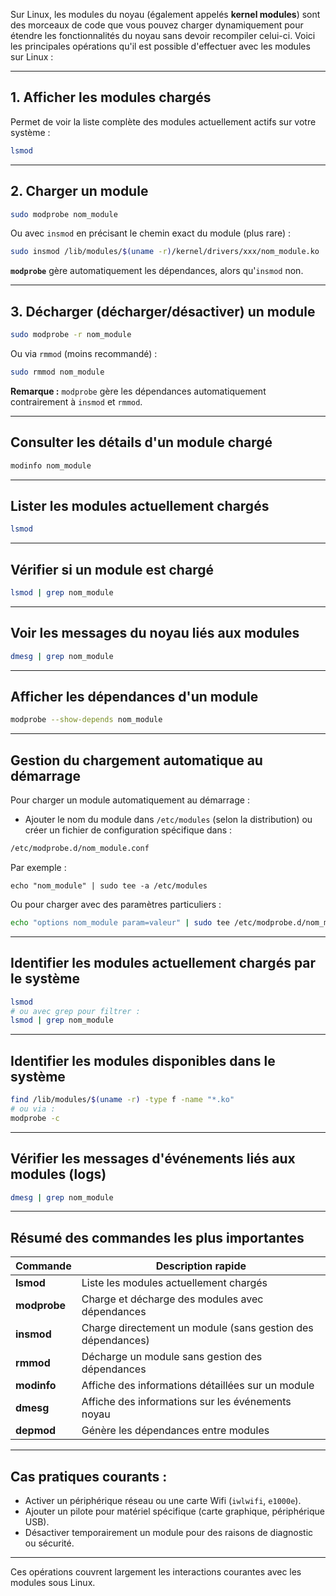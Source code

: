 Sur Linux, les modules du noyau (également appelés **kernel modules**) sont des morceaux de code que vous pouvez charger dynamiquement pour étendre les fonctionnalités du noyau sans devoir recompiler celui-ci. Voici les principales opérations qu'il est possible d'effectuer avec les modules sur Linux :

---

## 1. Afficher les modules chargés

Permet de voir la liste complète des modules actuellement actifs sur votre système :

```bash
lsmod
```

---

## 2. Charger un module

```bash
sudo modprobe nom_module
```

Ou avec `insmod` en précisant le chemin exact du module (plus rare) :

```bash
sudo insmod /lib/modules/$(uname -r)/kernel/drivers/xxx/nom_module.ko
```

**`modprobe`** gère automatiquement les dépendances, alors qu'`insmod` non.

---

## 3. Décharger (décharger/désactiver) un module

```bash
sudo modprobe -r nom_module
```

Ou via `rmmod` (moins recommandé) :

```bash
sudo rmmod nom_module
```

**Remarque :** `modprobe` gère les dépendances automatiquement contrairement à `insmod` et `rmmod`.

---

## Consulter les détails d'un module chargé

```bash
modinfo nom_module
```

---

## Lister les modules actuellement chargés

```bash
lsmod
```

---

## Vérifier si un module est chargé

```bash
lsmod | grep nom_module
```

---

## Voir les messages du noyau liés aux modules

```bash
dmesg | grep nom_module
```

---

## Afficher les dépendances d'un module

```bash
modprobe --show-depends nom_module
```

---

## Gestion du chargement automatique au démarrage

Pour charger un module automatiquement au démarrage :

- Ajouter le nom du module dans `/etc/modules` (selon la distribution) ou créer un fichier de configuration spécifique dans :

```bash
/etc/modprobe.d/nom_module.conf
```

Par exemple :

```
echo "nom_module" | sudo tee -a /etc/modules
```

Ou pour charger avec des paramètres particuliers :

```bash
echo "options nom_module param=valeur" | sudo tee /etc/modprobe.d/nom_module.conf
```

---

## Identifier les modules actuellement chargés par le système

```bash
lsmod
# ou avec grep pour filtrer :
lsmod | grep nom_module
```

---

## Identifier les modules disponibles dans le système

```bash
find /lib/modules/$(uname -r) -type f -name "*.ko"
# ou via :
modprobe -c
```

---

## Vérifier les messages d'événements liés aux modules (logs)

```bash
dmesg | grep nom_module
```

---

## Résumé des commandes les plus importantes

| Commande        | Description rapide                                |
|-----------------|---------------------------------------------------|
| **lsmod**       | Liste les modules actuellement chargés            |
| **modprobe**    | Charge et décharge des modules avec dépendances   |
| **insmod**      | Charge directement un module (sans gestion des dépendances) |
| **rmmod**       | Décharge un module sans gestion des dépendances   |
| **modinfo**     | Affiche des informations détaillées sur un module |
| **dmesg**       | Affiche des informations sur les événements noyau |
| **depmod**      | Génère les dépendances entre modules              |

---

## Cas pratiques courants :

- Activer un périphérique réseau ou une carte Wifi (`iwlwifi`, `e1000e`).
- Ajouter un pilote pour matériel spécifique (carte graphique, périphérique USB).
- Désactiver temporairement un module pour des raisons de diagnostic ou sécurité.

---

Ces opérations couvrent largement les interactions courantes avec les modules sous Linux.